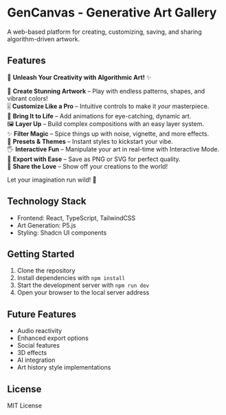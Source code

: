 # GenCanvas - Generative Art Gallery

A web-based platform for creating, customizing, saving, and sharing algorithm-driven artwork.

## Features
🎨 **Unleash Your Creativity with Algorithmic Art!** ✨

🌟 **Create Stunning Artwork** – Play with endless patterns, shapes, and vibrant colors!  
🎚️ **Customize Like a Pro** – Intuitive controls to make it *your* masterpiece.  
🎥 **Bring It to Life** – Add animations for eye-catching, dynamic art.  
🖼️ **Layer Up** – Build complex compositions with an easy layer system.  
✨ **Filter Magic** – Spice things up with noise, vignette, and more effects.  
🎨 **Presets & Themes** – Instant styles to kickstart your vibe.  
🖐️ **Interactive Fun** – Manipulate your art in real-time with Interactive Mode.  
💾 **Export with Ease** – Save as PNG or SVG for perfect quality.  
📲 **Share the Love** – Show off your creations to the world!  

Let your imagination run wild! 🚀

## Technology Stack

- Frontend: React, TypeScript, TailwindCSS
- Art Generation: P5.js
- Styling: Shadcn UI components

## Getting Started

1. Clone the repository
2. Install dependencies with `npm install`
3. Start the development server with `npm run dev`
4. Open your browser to the local server address

## Future Features

- Audio reactivity
- Enhanced export options
- Social features
- 3D effects
- AI integration
- Art history style implementations

## License

MIT License
